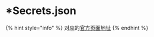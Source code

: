 # \*Secrets.json

{% hint style="info" %}
对应的[官方页面地址](https://contributing.bitwarden.com/docs/server/secrets/)
{% endhint %}
